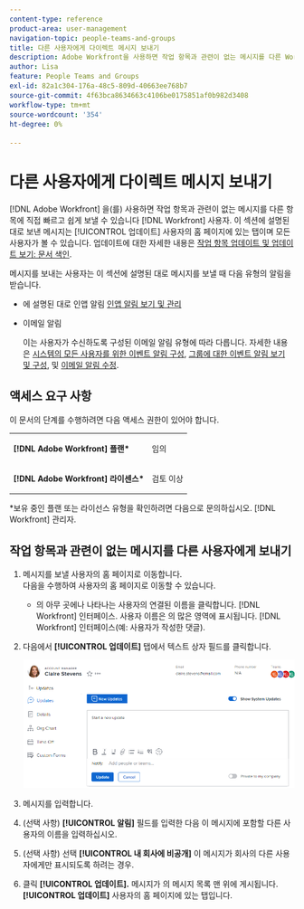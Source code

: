 ```yaml
---
content-type: reference
product-area: user-management
navigation-topic: people-teams-and-groups
title: 다른 사용자에게 다이렉트 메시지 보내기
description: Adobe Workfront을 사용하면 작업 항목과 관련이 없는 메시지를 다른 Workfront 사용자에게 직접 빠르고 쉽게 보낼 수 있습니다.
author: Lisa
feature: People Teams and Groups
exl-id: 82a1c304-176a-48c5-809d-40663ee768b7
source-git-commit: 4f63bca8634663c4106be0175851af0b982d3408
workflow-type: tm+mt
source-wordcount: '354'
ht-degree: 0%

---
```


# 다른 사용자에게 다이렉트 메시지 보내기

[!DNL Adobe Workfront] 을(를) 사용하면 작업 항목과 관련이 없는 메시지를 다른 항목에 직접 빠르고 쉽게 보낼 수 있습니다 [!DNL Workfront] 사용자. 이 섹션에 설명된 대로 보낸 메시지는 [!UICONTROL 업데이트] 사용자의 홈 페이지에 있는 탭이며 모든 사용자가 볼 수 있습니다. 업데이트에 대한 자세한 내용은 [작업 항목 업데이트 및 업데이트 보기: 문서 색인](../../workfront-basics/updating-work-items-and-viewing-updates/update-work-items-and-view-updates.md).

메시지를 보내는 사용자는 이 섹션에 설명된 대로 메시지를 보낼 때 다음 유형의 알림을 받습니다.

* 에 설명된 대로 인앱 알림 [인앱 알림 보기 및 관리](../../workfront-basics/using-notifications/view-and-manage-in-app-notifications.md)
* 이메일 알림

  이는 사용자가 수신하도록 구성된 이메일 알림 유형에 따라 다릅니다. 자세한 내용은 [시스템의 모든 사용자를 위한 이벤트 알림 구성](../../administration-and-setup/manage-workfront/emails/configure-event-notifications-for-everyone-in-the-system.md), [그룹에 대한 이벤트 알림 보기 및 구성](../../administration-and-setup/manage-groups/create-and-manage-groups/view-and-configure-event-notifications-group.md), 및 [이메일 알림 수정](../../workfront-basics/using-notifications/activate-or-deactivate-your-own-event-notifications.md).

## 액세스 요구 사항

이 문서의 단계를 수행하려면 다음 액세스 권한이 있어야 합니다.

<table style="table-layout:auto"> 
 <col> 
 </col> 
 <col> 
 </col> 
 <tbody> 
  <tr> 
   <td role="rowheader"><strong>[!DNL Adobe Workfront] 플랜*</strong></td> 
   <td> <p>임의</p> </td> 
  </tr> 
  <tr> 
   <td role="rowheader"><strong>[!DNL Adobe Workfront] 라이센스*</strong></td> 
   <td> <p>검토 이상</p> </td> 
  </tr> 
 </tbody> 
</table>

&#42;보유 중인 플랜 또는 라이선스 유형을 확인하려면 다음으로 문의하십시오. [!DNL Workfront] 관리자.

## 작업 항목과 관련이 없는 메시지를 다른 사용자에게 보내기

1. 메시지를 보낼 사용자의 홈 페이지로 이동합니다.\
   다음을 수행하여 사용자의 홈 페이지로 이동할 수 있습니다.

   * 의 아무 곳에나 나타나는 사용자의 연결된 이름을 클릭합니다. [!DNL Workfront] 인터페이스. 사용자 이름은 의 많은 영역에 표시됩니다. [!DNL Workfront] 인터페이스(예: 사용자가 작성한 댓글).

1. 다음에서 **[!UICONTROL 업데이트]** 탭에서 텍스트 상자 필드를 클릭합니다.

   ![의 메시지 사용자 [!UICONTROL 업데이트] 탭](assets/message-user-NWE.png)

1. 메시지를 입력합니다.
1. (선택 사항) **[!UICONTROL 알림]** 필드를 입력한 다음 이 메시지에 포함할 다른 사용자의 이름을 입력하십시오.

1. (선택 사항) 선택 **[!UICONTROL 내 회사에 비공개]** 이 메시지가 회사의 다른 사용자에게만 표시되도록 하려는 경우.

1. 클릭 **[!UICONTROL 업데이트].**
메시지가 의 메시지 목록 맨 위에 게시됩니다. **[!UICONTROL 업데이트]** 사용자의 홈 페이지에 있는 탭입니다.
